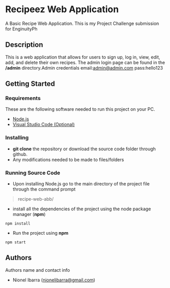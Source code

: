 # Recipeez Web Application
A  Basic Recipe Web Application. This is my Project Challenge submission for EnginuityPh

## Description


This is a web application that allows for users to sign up, log in, view, edit, add, and delete their own recipes. The admin login page can be found in the **/admin** directory.Admin credentials email:admin@admin.com pass:hello123

## Getting Started

### Requirements
These are the following software needed to run this project on your PC.
 - [Node.js](https://nodejs.org/en/)
 - [Visual Studio Code (Optional)](https://code.visualstudio.com/)

### Installing

* **git clone** the repository or download the source code folder through github.
* Any modifications needed to be made to files/folders

### Running Source Code

* Upon installing Node.js go to the main directory of the project file through the command prompt 

> recipe-web-abb/

* install all the dependencies of the project using the node package manager (**npm**)
```
npm install
```
* Run the project using **npm**
```
npm start
```



## Authors

Authors name and contact info

 - Nionel Ibarra (nionelibarra@gmail.com)


